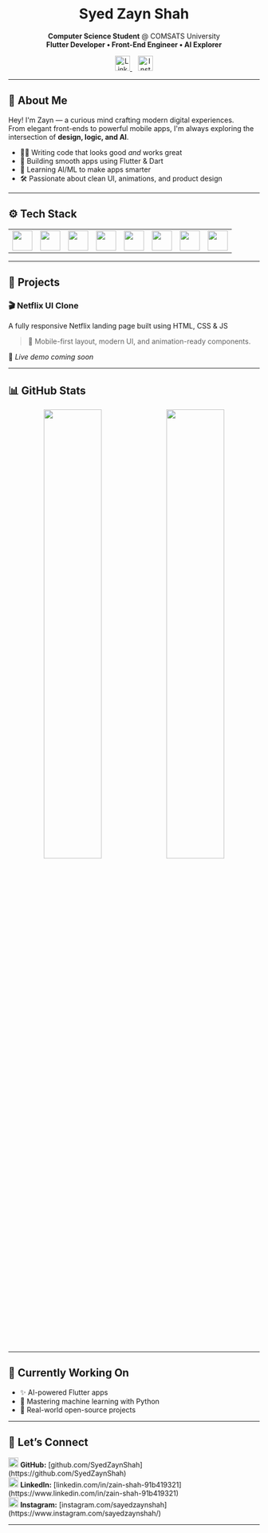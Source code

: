 <h1 align="center">Syed Zayn Shah</h1>

<p align="center">
  <b>Computer Science Student</b> @ COMSATS University <br>
  <b>Flutter Developer • Front-End Engineer • AI Explorer</b>  
</p>

<p align="center">
  <a href="https://www.linkedin.com/in/zain-shah-91b419321" target="_blank">
    <img src="https://cdn.jsdelivr.net/gh/devicons/devicon/icons/linkedin/linkedin-original.svg" width="30px" alt="LinkedIn"/>
  </a>&nbsp;&nbsp;
  <a href="https://www.instagram.com/sayedzaynshah/" target="_blank">
    <img src="https://cdn-icons-png.flaticon.com/512/174/174855.png" width="30px" alt="Instagram"/>
  </a>
</p>

---

## 🧠 About Me

Hey! I'm Zayn — a curious mind crafting modern digital experiences.  
From elegant front-ends to powerful mobile apps, I'm always exploring the intersection of **design, logic, and AI**.

- 🧑‍💻 Writing code that looks good *and* works great  
- 📱 Building smooth apps using Flutter & Dart  
- 🤖 Learning AI/ML to make apps smarter  
- 🛠️ Passionate about clean UI, animations, and product design

---

## ⚙️ Tech Stack

<table>
  <tr>
    <td><img src="https://cdn.jsdelivr.net/gh/devicons/devicon/icons/flutter/flutter-original.svg" width="40"/></td>
    <td><img src="https://cdn.jsdelivr.net/gh/devicons/devicon/icons/dart/dart-original.svg" width="40"/></td>
    <td><img src="https://cdn.jsdelivr.net/gh/devicons/devicon/icons/javascript/javascript-original.svg" width="40"/></td>
    <td><img src="https://cdn.jsdelivr.net/gh/devicons/devicon/icons/python/python-original.svg" width="40"/></td>
    <td><img src="https://cdn.jsdelivr.net/gh/devicons/devicon/icons/html5/html5-original.svg" width="40"/></td>
    <td><img src="https://cdn.jsdelivr.net/gh/devicons/devicon/icons/css3/css3-original.svg" width="40"/></td>
    <td><img src="https://cdn.jsdelivr.net/gh/devicons/devicon/icons/firebase/firebase-plain.svg" width="40"/></td>
    <td><img src="https://cdn.jsdelivr.net/gh/devicons/devicon/icons/git/git-original.svg" width="40"/></td>
  </tr>
</table>

---

## 🚀 Projects

### 🎬 Netflix UI Clone  
A fully responsive Netflix landing page built using HTML, CSS & JS  
> 👀 Mobile-first layout, modern UI, and animation-ready components.  

🔗 *Live demo coming soon*

---

## 📊 GitHub Stats

<div align="center">
  <img src="https://github-readme-stats.vercel.app/api?username=SyedZaynShah&show_icons=true&theme=transparent&hide_border=true&hide_title=true" width="48%" />
  <img src="https://github-readme-streak-stats.herokuapp.com/?user=SyedZaynShah&theme=transparent&hide_border=true" width="48%" />
</div>

---

## 🎯 Currently Working On
- ✨ AI-powered Flutter apps  
- 🧠 Mastering machine learning with Python  
- 📂 Real-world open-source projects

---

## 🤝 Let’s Connect

<p align="left">
  <img src="https://cdn.jsdelivr.net/gh/devicons/devicon/icons/github/github-original.svg" width="20"/> <b>GitHub:</b> [github.com/SyedZaynShah](https://github.com/SyedZaynShah)  
  <br>
  <img src="https://cdn.jsdelivr.net/gh/devicons/devicon/icons/linkedin/linkedin-original.svg" width="20"/> <b>LinkedIn:</b> [linkedin.com/in/zain-shah-91b419321](https://www.linkedin.com/in/zain-shah-91b419321)  
  <br>
  <img src="https://cdn-icons-png.flaticon.com/512/174/174855.png" width="20"/> <b>Instagram:</b> [instagram.com/sayedzaynshah](https://www.instagram.com/sayedzaynshah/)
</p>

---

<!--
**SyedZaynShah/SyedZaynShah** is a ✨ special ✨ repository because its `README.md` appears on your GitHub profile.
-->
